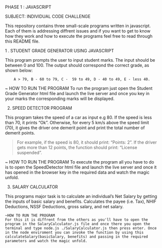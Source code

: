 PHASE 1 : JAVASCRIPT

SUBJECT: INDIVIDUAL CODE CHALLENGE

This repository contains three small-scale programs written in javascript.
Each of them is addressing diffrent issues and if you want to get to know how they work and how to execute the programs feel free
to read through this README file.

1 . STUDENT GRADE GENERATOR USING JAVASCRIPT

This program prompts the user to input student marks. The input should be between 0 and 100. The output should correspond the correct grade, as shown below:

        A > 79, B - 60 to 79, C -  59 to 49, D - 40 to 49, E - less 40.

~ HOW TO RUN THE PROGRAM
To run the program just open the Student Grade Generator html file and launch the live server and once you key in your marks
the corresponding marks will be displayed.

2. SPEED DETECTOR PROGRAM

This program takes the speed of a car as input e.g 80. If the speed is less than 70, it prints “Ok”. Otherwise, for every 5 km/s above the speed limit (70), it gives the driver one demerit point and print the total number of demerit points.

> For example, if the speed is 80, it should print: “Points: 2”. If the driver gets more than 12 points, the function should print: “License suspended”.

~ HOW TO RUN THE PROGRAM
To execute the program all you have to do is to open the SpeedDetector html file and launch the live server and once it has opened in the browser key in the required data and watch the magic unfold.

3. SALARY CALCULATOR

This programs major task is to calculate an individual’s Net Salary by getting the inputs of basic salary and benefits. Calculates the payee (i.e. Tax), NHIF Deductions, NSSF Deductions, gross salary, and net salary.

    ~HOW TO RUN THE PROGRAM
    For this it is diffrent from the others as you'll have to open the program in the SalaryCalculator.js file and once there you open the terminal and type node.js ./SalaryCalculator.js then press enter. Once in the node enviroment you can invoke the function by using this
    calculateSalary(basicSalary, benefits) and passing in the required parameters and watch the magic unfold.
